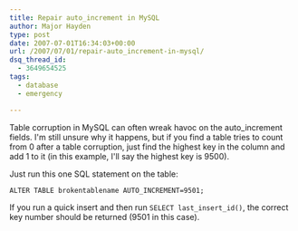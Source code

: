 ```yaml
---
title: Repair auto_increment in MySQL
author: Major Hayden
type: post
date: 2007-07-01T16:34:03+00:00
url: /2007/07/01/repair-auto_increment-in-mysql/
dsq_thread_id:
  - 3649654525
tags:
  - database
  - emergency

---
```

Table corruption in MySQL can often wreak havoc on the auto_increment fields. I'm still unsure why it happens, but if you find a table tries to count from 0 after a table corruption, just find the highest key in the column and add 1 to it (in this example, I'll say the highest key is 9500).

Just run this one SQL statement on the table:

`ALTER TABLE brokentablename AUTO_INCREMENT=9501;`

If you run a quick insert and then run `SELECT last_insert_id()`, the correct key number should be returned (9501 in this case).
